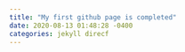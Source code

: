 ```yaml
---
title: "My first github page is completed"
date: 2020-08-13 01:48:28 -0400
categories: jekyll direcf
---
```


